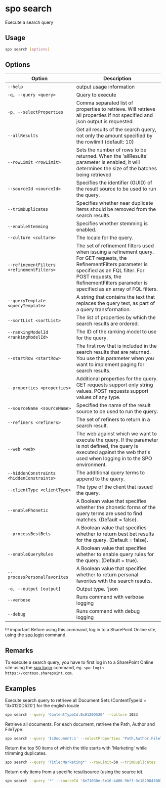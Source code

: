 # spo search

Execute a search query

## Usage

```sh
spo search [options]
```

## Options

Option|Description
------|-----------
`--help`|output usage information
`-q, --query <query>`|Query to execute
`-p, --selectProperties`|Comma separated list of properties to retrieve. Will retrieve all properties if not specified and json output is requested.
`--allResults`|Get all results of the search query, not only the amount specified by the rowlimit (default: 10)
`--rowLimit <rowLimit>`|Sets the number of rows to be returned. When the \'allResults\' parameter is enabled, it will determines the size of the batches being retrieved
`--sourceId <sourceId>`|Specifies the identifier (GUID) of the result source to be used to run the query.
`--trimDuplicates`|Specifies whether near duplicate items should be removed from the search results.
`--enableStemming`|Specifies whether stemming is enabled.
`--culture <culture>`|The locale for the query.
`--refinementFilters <refinementFilters>`|The set of refinement filters used when issuing a refinement query. For GET requests, the RefinementFilters parameter is specified as an FQL filter. For POST requests, the RefinementFilters parameter is specified as an array of FQL filters.
`--queryTemplate <queryTemplate>`|A string that contains the text that replaces the query text, as part of a query transformation.
`--sortList <sortList>`|The list of properties by which the search results are ordered.
`--rankingModelId <rankingModelId>`|The ID of the ranking model to use for the query.
`--startRow <startRow>`|The first row that is included in the search results that are returned. You use this parameter when you want to implement paging for search results.
`--properties <properties>`|Additional properties for the query. GET requests support only string values. POST requests support values of any type.
`--sourceName <sourceName>`|Specified the name of the result source to be used to run the query.
`--refiners <refiners>`|The set of refiners to return in a search result.
`--web <web>`|The web against which we want to execute the query. If the parameter is not defined, the query is executed against the web that\'s used when logging in to the SPO environment.
`--hiddenConstraints <hiddenConstraints>`|The additional query terms to append to the query.
`--clientType <clientType>`|The type of the client that issued the query.
`--enablePhonetic`|A Boolean value that specifies whether the phonetic forms of the query terms are used to find matches. (Default = false).
`--processBestBets`|A Boolean value that specifies whether to return best bet results for the query. (Default = false).
`--enableQueryRules`|A Boolean value that specifies whether to enable query rules for the query. (Default = true).
`--processPersonalFavorites`|A Boolean value that specifies whether to return personal favorites with the search results.
`-o, --output [output]`|Output type. `json|text`. Default `text`
`--verbose`|Runs command with verbose logging
`--debug`|Runs command with debug logging

!!! important
    Before using this command, log in to a SharePoint Online site, using the [spo login](../login.md) command.

## Remarks

To execute a search query, you have to first log in to a SharePoint Online site using the [spo login](../login.md) command, eg. `spo login https://contoso.sharepoint.com`.

## Examples

Execute search query to retrieve all Document Sets (ContentTypeId = '0x0120D520') for the english locale

```sh
spo search --query 'ContentTypeId:0x0120D520' --culture 1033
```

Retrieve all documents. For each document, retrieve the Path, Author and FileType.

```sh
spo search --query 'IsDocument:1' --selectProperties 'Path,Author,FileType' --allResults
```

Return the top 50 items of which the title starts with 'Marketing' while trimming duplicates.

```sh
spo search --query 'Title:Marketing*' --rowLimit=50 --trimDuplicates
```

Return only items from a specific resultsource (using the source id).

```sh
spo search --query '*' --sourceId '6e71030e-5e16-4406-9bff-9c1829843083'
```
